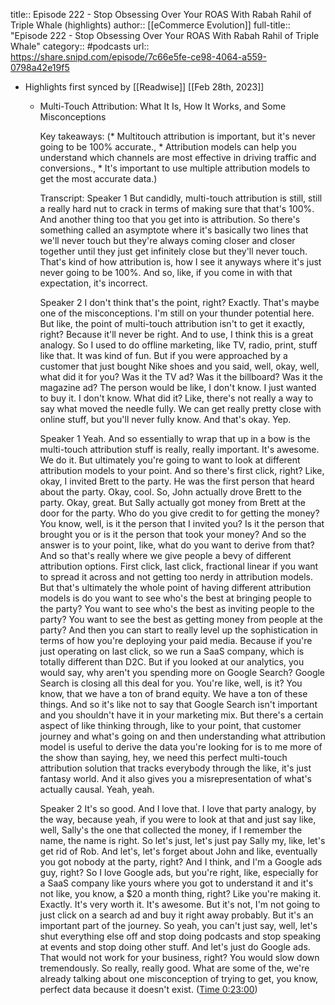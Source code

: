 title:: Episode 222 - Stop Obsessing Over Your ROAS With Rabah Rahil of Triple Whale (highlights)
author:: [[eCommerce Evolution]]
full-title:: "Episode 222 - Stop Obsessing Over Your ROAS With Rabah Rahil of Triple Whale"
category:: #podcasts
url:: https://share.snipd.com/episode/7c66e5fe-ce98-4064-a559-0798a42e19f5

- Highlights first synced by [[Readwise]] [[Feb 28th, 2023]]
	- Multi-Touch Attribution: What It Is, How It Works, and Some Misconceptions
	  
	  Key takeaways:
	  (* Multitouch attribution is important, but it's never going to be 100% accurate., * Attribution models can help you understand which channels are most effective in driving traffic and conversions., * It's important to use multiple attribution models to get the most accurate data.)
	  
	  Transcript:
	  Speaker 1
	  But candidly, multi-touch attribution is still, still a really hard nut to crack in terms of making sure that that's 100%. And another thing too that you get into is attribution. So there's something called an asymptote where it's basically two lines that we'll never touch but they're always coming closer and closer together until they just get infinitely close but they'll never touch. That's kind of how attribution is, how I see it anyways where it's just never going to be 100%. And so, like, if you come in with that expectation, it's incorrect.
	  
	  Speaker 2
	  I don't think that's the point, right? Exactly. That's maybe one of the misconceptions. I'm still on your thunder potential here. But like, the point of multi-touch attribution isn't to get it exactly, right? Because it'll never be right. And to use, I think this is a great analogy. So I used to do offline marketing, like TV, radio, print, stuff like that. It was kind of fun. But if you were approached by a customer that just bought Nike shoes and you said, well, okay, well, what did it for you? Was it the TV ad? Was it the billboard? Was it the magazine ad? The person would be like, I don't know. I just wanted to buy it. I don't know. What did it? Like, there's not really a way to say what moved the needle fully. We can get really pretty close with online stuff, but you'll never fully know. And that's okay. Yep.
	  
	  Speaker 1
	  Yeah. And so essentially to wrap that up in a bow is the multi-touch attribution stuff is really, really important. It's awesome. We do it. But ultimately you're going to want to look at different attribution models to your point. And so there's first click, right? Like, okay, I invited Brett to the party. He was the first person that heard about the party. Okay, cool. So, John actually drove Brett to the party. Okay, great. But Sally actually got money from Brett at the door for the party. Who do you give credit to for getting the money? You know, well, is it the person that I invited you? Is it the person that brought you or is it the person that took your money? And so the answer is to your point, like, what do you want to derive from that? And so that's really where we give people a bevy of different attribution options. First click, last click, fractional linear if you want to spread it across and not getting too nerdy in attribution models. But that's ultimately the whole point of having different attribution models is do you want to see who's the best at bringing people to the party? You want to see who's the best as inviting people to the party? You want to see the best as getting money from people at the party? And then you can start to really level up the sophistication in terms of how you're deploying your paid media. Because if you're just operating on last click, so we run a SaaS company, which is totally different than D2C. But if you looked at our analytics, you would say, why aren't you spending more on Google Search? Google Search is closing all this deal for you. You're like, well, is it? You know, that we have a ton of brand equity. We have a ton of these things. And so it's like not to say that Google Search isn't important and you shouldn't have it in your marketing mix. But there's a certain aspect of like thinking through, like to your point, that customer journey and what's going on and then understanding what attribution model is useful to derive the data you're looking for is to me more of the show than saying, hey, we need this perfect multi-touch attribution solution that tracks everybody through the like, it's just fantasy world. And it also gives you a misrepresentation of what's actually causal. Yeah, yeah.
	  
	  Speaker 2
	  It's so good. And I love that. I love that party analogy, by the way, because yeah, if you were to look at that and just say like, well, Sally's the one that collected the money, if I remember the name, the name is right. So let's just, let's just pay Sally my, like, let's get rid of Rob. And let's, let's forget about John and like, eventually you got nobody at the party, right? And I think, and I'm a Google ads guy, right? So I love Google ads, but you're right, like, especially for a SaaS company like yours where you got to understand it and it's not like, you know, a $20 a month thing, right? Like you're making it. Exactly. It's very worth it. It's awesome. But it's not, I'm not going to just click on a search ad and buy it right away probably. But it's an important part of the journey. So yeah, you can't just say, well, let's shut everything else off and stop doing podcasts and stop speaking at events and stop doing other stuff. And let's just do Google ads. That would not work for your business, right? You would slow down tremendously. So really, really good. What are some of the, we're already talking about one misconception of trying to get, you know, perfect data because it doesn't exist. ([Time 0:23:00](https://share.snipd.com/snip/e406a552-fb0e-4d48-a783-fe60e0e6105c))